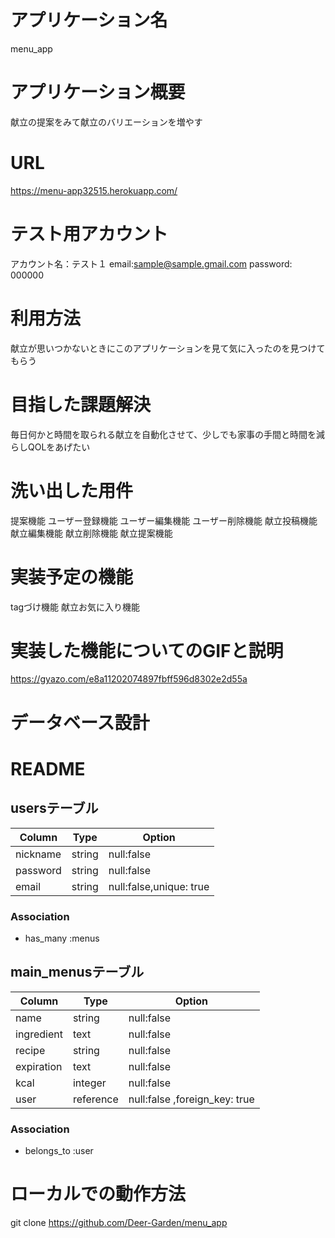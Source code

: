 # アプリケーション名
menu_app

# アプリケーション概要
献立の提案をみて献立のバリエーションを増やす

# URL
https://menu-app32515.herokuapp.com/

# テスト用アカウント
アカウント名：テスト１
email:sample@sample.gmail.com
password: 000000

# 利用方法
献立が思いつかないときにこのアプリケーションを見て気に入ったのを見つけてもらう

# 目指した課題解決
毎日何かと時間を取られる献立を自動化させて、少しでも家事の手間と時間を減らしQOLをあげたい

# 洗い出した用件
提案機能
ユーザー登録機能
ユーザー編集機能
ユーザー削除機能
献立投稿機能
献立編集機能
献立削除機能
献立提案機能

# 実装予定の機能
tagづけ機能
献立お気に入り機能

# 実装した機能についてのGIFと説明
https://gyazo.com/e8a11202074897fbff596d8302e2d55a

# データベース設計
# README

## usersテーブル
|  Column              |  Type  |  Option                 |
| -------------------- | ------ | ----------------------- |
| nickname             | string | null:false              |
| password             | string | null:false              |
| email                | string | null:false,unique: true |

### Association
- has_many :menus


## main_menusテーブル

|   Column      |  Type     |  Option                      |
| ------------- | --------- | ---------------------------- |
| name          | string    | null:false                   |
| ingredient    | text      | null:false                   |
| recipe        | string    | null:false                   |
| expiration    | text      | null:false                   |
| kcal          | integer   | null:false                   |
| user          | reference | null:false ,foreign_key: true|

### Association
<!-- - has_many :tags, through: menu_tag_relation -->
- belongs_to :user



<!-- ## tagsテーブル
|   Column      |  Type     |  Option                      |
| ------------- | --------- | ---------------------------- |
| name          | string    | null:false                   |

### Association
- has_many:main_menus, through: main_menu_tag_relation -->

# ローカルでの動作方法
git clone https://github.com/Deer-Garden/menu_app